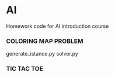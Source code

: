 # AI
Homework code for AI introduction course


### COLORING MAP PROBLEM
generate_istance.py
solver.py

### TIC TAC TOE

